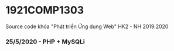 # 1921COMP1303
Source code khóa "Phát triển Ứng dụng Web" HK2 - NH 2019.2020

### 25/5/2020 - PHP + MySQLi
